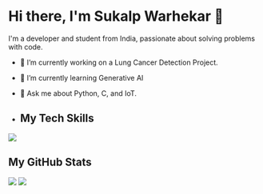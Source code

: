 # Hi there, I'm Sukalp Warhekar 👋

I'm a developer and student from India, passionate about solving problems with code.

- 🔭 I’m currently working on a Lung Cancer Detection Project.
- 🌱 I’m currently learning Generative AI
- 💬 Ask me about Python, C, and IoT.

- ## My Tech Skills

<p>
  <img src="https://skillicons.dev/icons?i=python,cpp,c,js,html,css" />
</p>

## My GitHub Stats

<p>
  <img src="https://github-readme-stats.vercel.app/api?username=hubsukalp&show_icons=true&theme=radical" />
  
  <img src="https://github-readme-stats.vercel.app/api/top-langs/?username=hubsukalp&layout=compact&theme=radical" />
</p>
